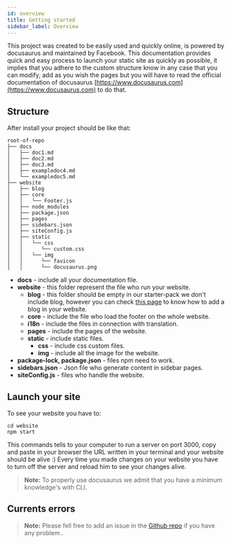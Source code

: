 ```yaml
---
id: overview
title: Getting started
sidebar_label: Overview
---
```

This project was created to be easily used and quickly online, is powered by docusaurus and maintained by Facebook. This documentation provides quick and easy process to launch your static site as quickly as possible, it implies that you adhere to the custom structure know in any case that you can modify, add as you wish the pages but you will have to read the official documentation of docusaurus [https://www.docusaurus.com](https://www.docusaurus.com) to do that.


## Structure
After install your project should be like that:
```
root-of-repo
├── docs
│   ├── doc1.md
│   ├── doc2.md
│   ├── doc3.md
│   ├── exampledoc4.md
│   └── exampledoc5.md
├── website
│   ├── blog
│   ├── core
│   │   └── Footer.js
│   ├── node_modules
│   ├── package.json
│   ├── pages
│   ├── sidebars.json
│   ├── siteConfig.js
│   ├── static
│   │   └── css
│   │      └── custom.css
│   │   └── img
│   │      └── favicon
│   │      └── docusaurus.png
```
- **docs** - include all your documentation file.
- **website** - this folder represent the file who run your website.
  - **blog** - this folder should be empty in our starter-pack we don't include blog, however you can check [this page](https://docusaurus.io/docs/en/blog.html) to know how to add a blog in your website.
  - **core** - include the file who load the footer on the whole website.
  - **i18n** - include the files in connection with translation.
  - **pages** -  include the pages of the website.
  - **static** - include static files.
    - **css** - include css custom files.
    - **img** - include all the image for the website.
- **package-lock, package.json** - files npm need to work.
- **sidebars.json** - Json file who generate content in sidebar pages.
- **siteConfig.js** - files who handle the website.


## Launch your site
To see your website you have to:
````
cd website
npm start
````
This commands tells to your computer to run a server on port 3000, copy and paste in your browser the URL written in your terminal and your website should be alive :)
Every time you made changes on your website you have to turn off the server and reload him to see your changes alive.
> **Note:**  To properly use docusaurus we admit that you have a minimum knowledge's with CLI.


## Currents errors 
> **Note:** Please fell free to add an issue in the [Github repo](https://github.com/luctst/docusaurus-starter-pack) if you have any problem..
